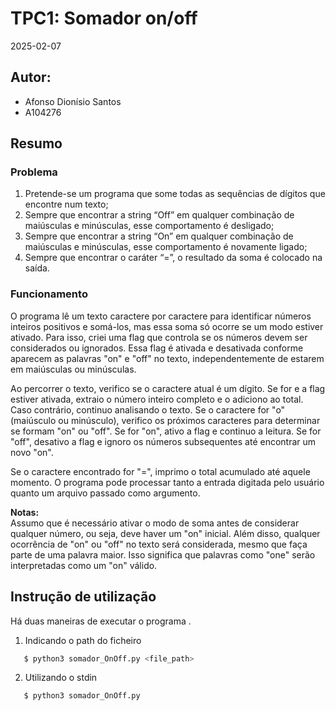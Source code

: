 # TPC1: Somador on/off

2025-02-07

## Autor:
- Afonso Dionísio Santos
- A104276

## Resumo

### Problema
1. Pretende-se um programa que some todas as sequências de dígitos que encontre num texto;
2. Sempre que encontrar a string “Off” em qualquer combinação de maiúsculas e minúsculas, esse comportamento é desligado;
3. Sempre que encontrar a string “On” em qualquer combinação de maiúsculas e minúsculas, esse comportamento é novamente ligado;
4. Sempre que encontrar o caráter “=”, o resultado da soma é colocado na saída.

### Funcionamento
O programa lê um texto caractere por caractere para identificar números inteiros positivos e somá-los, mas essa soma só ocorre se um modo estiver ativado. Para isso, criei uma flag que controla se os números devem ser considerados ou ignorados. Essa flag é ativada e desativada conforme aparecem as palavras "on" e "off" no texto, independentemente de estarem em maiúsculas ou minúsculas.  

Ao percorrer o texto, verifico se o caractere atual é um dígito. Se for e a flag estiver ativada, extraio o número inteiro completo e o adiciono ao total. Caso contrário, continuo analisando o texto. Se o caractere for "o" (maiúsculo ou minúsculo), verifico os próximos caracteres para determinar se formam "on" ou "off". Se for "on", ativo a flag e continuo a leitura. Se for "off", desativo a flag e ignoro os números subsequentes até encontrar um novo "on".  

Se o caractere encontrado for "=", imprimo o total acumulado até aquele momento. O programa pode processar tanto a entrada digitada pelo usuário quanto um arquivo passado como argumento.  

**Notas:**  
Assumo que é necessário ativar o modo de soma antes de considerar qualquer número, ou seja, deve haver um "on" inicial. Além disso, qualquer ocorrência de "on" ou "off" no texto será considerada, mesmo que faça parte de uma palavra maior. Isso significa que palavras como "one" serão interpretadas como um "on" válido.

## Instrução de utilização
Há duas maneiras de executar o programa .

1. Indicando o path do ficheiro
 ```sh
    $ python3 somador_OnOff.py <file_path>
```

2. Utilizando o stdin
 ```sh
    $ python3 somador_OnOff.py
```